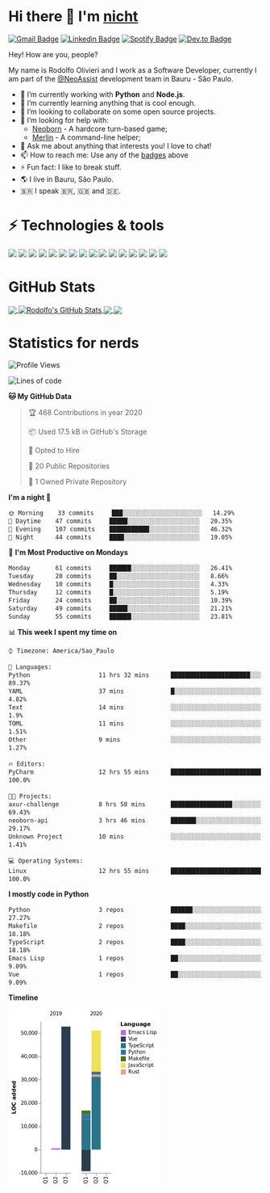 # Hi there 👋 I'm [nicht](https://nicht.rocks)
[![Gmail Badge](https://img.shields.io/badge/-rodolfo.olivieri3@gmail.com-c14438?style=for-the-badge&logo=Gmail&logoColor=white)](mailto:rodolfo.olivieri3@gmail.com "Connect via Email")
[![Linkedin Badge](https://img.shields.io/badge/-Rodolfo%20Olivieri-0072b1?style=for-the-badge&logo=Linkedin&logoColor=white)](https://www.linkedin.com/in/rodolfoolivieri/ "Connect on LinkedIn")
[![Spotify Badge](https://img.shields.io/badge/-Spotify-1DB954?style=for-the-badge&logo=Spotify&logoColor=white)](https://open.spotify.com/user/22ydzsykc57ailqsqbn4ycwsq)
[![Dev.to Badge](https://img.shields.io/badge/DEV.TO-%230A0A0A.svg?style=for-the-badge&logo=dev-to&logoColor=white)](https://dev.to/nicht)


Hey! How are you, people?

My name is Rodolfo Olivieri and I work as a Software Developer, currently I am part of the [@NeoAssist](https://github.com/NeoAssist) development team in Bauru - São Paulo.

- 🔭 I’m currently working with **Python** and **Node.js**.
- 🌱 I’m currently learning anything that is cool enough.
- 👯 I’m looking to collaborate on some open source projects.
- 🤔 I’m looking for help with:
    * [Neoborn](https://github.com/neoborn-io) - A hardcore turn-based game;
    * [Merlin](https://github.com/nicht/merlin) - A command-line helper;
- 💬 Ask me about anything that interests you! I love to chat!
- 📫 How to reach me: Use any of the [badges](#hi-there--im-nicht) above
- ⚡ Fun fact: I like to break stuff. 
- 🌎 I live in Bauru, São Paulo.
- 🇧🇷 I speak 🇧🇷, 🇬🇧 and 🇩🇪.

# ⚡ Technologies & tools

![](https://img.shields.io/badge/OS-Linux-informational?style=flat&logo=linux&logoColor=white&color=6E5A93)
![](https://img.shields.io/badge/Distro-Fedora-informational?style=flat&logo=fedora&logoColor=white&color=6E5A93)
![](https://img.shields.io/badge/Editor-PyCharm-informational?style=flat&logo=intellij-idea&logoColor=white&color=6E5A93)
![](https://img.shields.io/badge/Code-Python-informational?style=flat&logo=python&logoColor=white&color=6E5A93)
![](https://img.shields.io/badge/Code-JavaScript-informational?style=flat&logo=javascript&logoColor=white&color=6E5A93)
![](https://img.shields.io/badge/Code-TypeScript-informational?style=flat&logo=typescript&logoColor=white&color=6E5A93)
![](https://img.shields.io/badge/Code-Golang-informational?style=flat&logo=go&logoColor=white&color=6E5A93)
![](https://img.shields.io/badge/Code-Ruby-informational?style=flat&logo=ruby&logoColor=white&color=6E5A93)
![](https://img.shields.io/badge/Code-React-informational?style=flat&logo=react&logoColor=white&color=6E5A93)
![](https://img.shields.io/badge/Shell-Bash-informational?style=flat&logo=gnu-bash&logoColor=white&color=6E5A93)
![](https://img.shields.io/badge/Tools-PostgreSQL-informational?style=flat&logo=postgresql&logoColor=white&color=6E5A93)
![](https://img.shields.io/badge/Tools-MySQL-informational?style=flat&logo=mysql&logoColor=white&color=6E5A93)
![](https://img.shields.io/badge/Tools-Docker-informational?style=flat&logo=docker&logoColor=white&color=6E5A93)
![](https://img.shields.io/badge/Tools-Kubernetes-informational?style=flat&logo=kubernetes&logoColor=white&color=6E5A93)
![](https://img.shields.io/badge/Cloud-Digital_Ocean-informational?style=flat&logo=digitalocean&logoColor=white&color=6E5A93)
![](https://img.shields.io/badge/Cloud-Amazon_AWS-informational?style=flat&logo=amazon-aws&logoColor=white&color=6E5A93)

# GitHub Stats
<a href="https://github.com/nicht/nicht">
  <img align="center" src="https://github-readme-stats.vercel.app/api/top-langs/?username=nicht&hide=TeX&layout=compact&theme=nightowl" />
</a>
<a href="https://github.com/nicht/nicht">
  <img align="center" src="https://github-readme-stats.vercel.app/api?username=nicht&show_icons=true&theme=nightowl&include_all_commits=true" alt="Rodolfo's GitHub Stats" />
</a>

<a href="https://github.com/neoborn-io/neoborn-api">
  <img align="center" src="https://github-readme-stats.vercel.app/api/pin/?username=neoborn-io&repo=neoborn-api&theme=nightowl" />
</a>
<a href="https://github.com/neoborn-io/neoborn">
  <img align="center" src="https://github-readme-stats.vercel.app/api/pin/?username=neoborn-io&repo=neoborn&theme=nightowl" />
</a>

# Statistics for nerds
<!--START_SECTION:waka-->
![Profile Views](http://img.shields.io/badge/Profile%20Views-12-blue)

![Lines of code](https://img.shields.io/badge/From%20Hello%20World%20I've%20written-3.0%20million%20Lines%20of%20code-blue)

**🐱 My GitHub Data** 

> 🏆 468 Contributions in year 2020
 > 
> 📦 Used 17.5 kB in GitHub's Storage 
 > 
> 💼 Opted to Hire
 > 
> 📜 20 Public Repositories 
 > 
> 🔑 1 Owned Private Repository 
 > 
**I'm a night 🦉** 

```text
🌞 Morning    33 commits     ███░░░░░░░░░░░░░░░░░░░░░░   14.29% 
🌆 Daytime    47 commits     █████░░░░░░░░░░░░░░░░░░░░   20.35% 
🌃 Evening    107 commits    ███████████░░░░░░░░░░░░░░   46.32% 
🌙 Night      44 commits     ████░░░░░░░░░░░░░░░░░░░░░   19.05%

```
📅 **I'm Most Productive on Mondays** 

```text
Monday       61 commits     ██████░░░░░░░░░░░░░░░░░░░   26.41% 
Tuesday      20 commits     ██░░░░░░░░░░░░░░░░░░░░░░░   8.66% 
Wednesday    10 commits     █░░░░░░░░░░░░░░░░░░░░░░░░   4.33% 
Thursday     12 commits     █░░░░░░░░░░░░░░░░░░░░░░░░   5.19% 
Friday       24 commits     ██░░░░░░░░░░░░░░░░░░░░░░░   10.39% 
Saturday     49 commits     █████░░░░░░░░░░░░░░░░░░░░   21.21% 
Sunday       55 commits     ██████░░░░░░░░░░░░░░░░░░░   23.81%

```


📊 **This week I spent my time on** 

```text
⌚︎ Timezone: America/Sao_Paulo

💬 Languages: 
Python                   11 hrs 32 mins      ██████████████████████░░░   89.37% 
YAML                     37 mins             █░░░░░░░░░░░░░░░░░░░░░░░░   4.82% 
Text                     14 mins             ░░░░░░░░░░░░░░░░░░░░░░░░░   1.9% 
TOML                     11 mins             ░░░░░░░░░░░░░░░░░░░░░░░░░   1.51% 
Other                    9 mins              ░░░░░░░░░░░░░░░░░░░░░░░░░   1.27%

🔥 Editors: 
PyCharm                  12 hrs 55 mins      █████████████████████████   100.0%

🐱‍💻 Projects: 
axur-challenge           8 hrs 58 mins       █████████████████░░░░░░░░   69.43% 
neoborn-api              3 hrs 46 mins       ███████░░░░░░░░░░░░░░░░░░   29.17% 
Unknown Project          10 mins             ░░░░░░░░░░░░░░░░░░░░░░░░░   1.41%

💻 Operating Systems: 
Linux                    12 hrs 55 mins      █████████████████████████   100.0%

```

**I mostly code in Python** 

```text
Python                   3 repos             ██████░░░░░░░░░░░░░░░░░░░   27.27% 
Makefile                 2 repos             ████░░░░░░░░░░░░░░░░░░░░░   18.18% 
TypeScript               2 repos             ████░░░░░░░░░░░░░░░░░░░░░   18.18% 
Emacs Lisp               1 repos             ██░░░░░░░░░░░░░░░░░░░░░░░   9.09% 
Vue                      1 repos             ██░░░░░░░░░░░░░░░░░░░░░░░   9.09%

```


**Timeline**

![Chart not found](https://github.com/nicht/nicht/blob/master/charts/bar_graph.png) 


<!--END_SECTION:waka-->